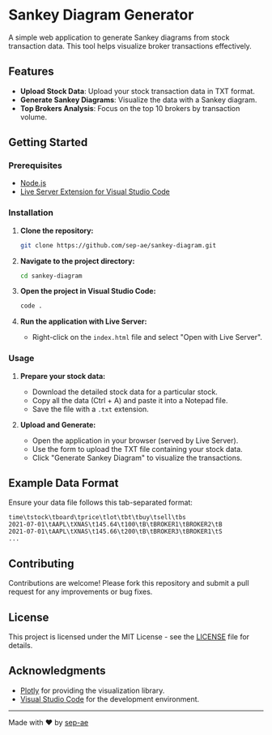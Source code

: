 # Sankey Diagram Generator

A simple web application to generate Sankey diagrams from stock transaction data. This tool helps visualize broker transactions effectively.

## Features

- **Upload Stock Data**: Upload your stock transaction data in TXT format.
- **Generate Sankey Diagrams**: Visualize the data with a Sankey diagram.
- **Top Brokers Analysis**: Focus on the top 10 brokers by transaction volume.

## Getting Started

### Prerequisites

- [Node.js](https://nodejs.org/)
- [Live Server Extension for Visual Studio Code](https://marketplace.visualstudio.com/items?itemName=ritwickdey.LiveServer)

### Installation

1. **Clone the repository:**

   ```bash
   git clone https://github.com/sep-ae/sankey-diagram.git
   ```

2. **Navigate to the project directory:**

   ```bash
   cd sankey-diagram
   ```

3. **Open the project in Visual Studio Code:**

   ```bash
   code .
   ```

4. **Run the application with Live Server:**
   - Right-click on the `index.html` file and select "Open with Live Server".

### Usage

1. **Prepare your stock data:**
   - Download the detailed stock data for a particular stock.
   - Copy all the data (Ctrl + A) and paste it into a Notepad file.
   - Save the file with a `.txt` extension.

2. **Upload and Generate:**
   - Open the application in your browser (served by Live Server).
   - Use the form to upload the TXT file containing your stock data.
   - Click "Generate Sankey Diagram" to visualize the transactions.

## Example Data Format

Ensure your data file follows this tab-separated format:

```
time\tstock\tboard\tprice\tlot\tbt\tbuy\tsell\tbs
2021-07-01\tAAPL\tXNAS\t145.64\t100\tB\tBROKER1\tBROKER2\tB
2021-07-01\tAAPL\tXNAS\t145.66\t200\tB\tBROKER3\tBROKER1\tS
...
```

## Contributing

Contributions are welcome! Please fork this repository and submit a pull request for any improvements or bug fixes.

## License

This project is licensed under the MIT License - see the [LICENSE](LICENSE) file for details.

## Acknowledgments

- [Plotly](https://plotly.com/javascript/sankey-diagram/) for providing the visualization library.
- [Visual Studio Code](https://code.visualstudio.com/) for the development environment.

---

Made with ❤️ by [sep-ae](https://github.com/sep-ae)
```

